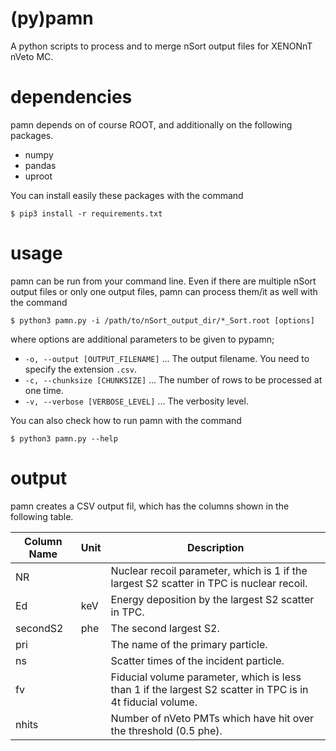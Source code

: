 # (py)pamn
A python scripts to process and to merge nSort output files for XENONnT nVeto MC.

# dependencies
pamn depends on of course ROOT, and additionally on the following packages.

- numpy
- pandas
- uproot

You can install easily these packages with the command

```
$ pip3 install -r requirements.txt
```

# usage
pamn can be run from your command line.
Even if there are multiple nSort output files or only one output files, pamn can process them/it as well with the command

```
$ python3 pamn.py -i /path/to/nSort_output_dir/*_Sort.root [options]
```

where options are additional parameters to be given to pypamn;

- `-o, --output [OUTPUT_FILENAME]` ... The output filename. You need to specify the extension `.csv`.
- `-c, --chunksize [CHUNKSIZE]` ... The number of rows to be processed at one time.
- `-v, --verbose [VERBOSE_LEVEL]` ... The verbosity level.

You can also check how to run pamn with the command

```
$ python3 pamn.py --help
```

# output
pamn creates a CSV output fil, which has the columns shown in the following table.

| Column Name | Unit | Description |
|-------------|------|-------------|
| NR          |      | Nuclear recoil parameter, which is 1 if the largest S2 scatter in TPC is nuclear recoil. |
| Ed          | keV  | Energy deposition by the largest S2 scatter in TPC.  |
| secondS2    | phe  | The second largest S2.  |
| pri         |      | The name of the primary particle. |
| ns          |      | Scatter times of the incident particle. |
| fv          |      | Fiducial volume parameter, which is less than 1 if the largest S2 scatter in TPC is in 4t fiducial volume. |
| nhits       |      | Number of nVeto PMTs which have hit over the threshold (0.5 phe).  |
